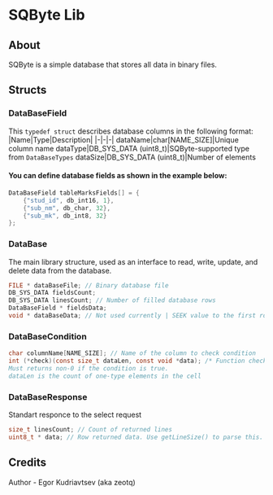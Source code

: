 # SQByte Lib

## About
SQByte is a simple database that stores all data in binary files.

## Structs

### DataBaseField
This `typedef struct` describes database columns in the following format:
|Name|Type|Description|
|-|-|-|
dataName|char[NAME_SIZE]|Unique column name
dataType|DB_SYS_DATA (uint8_t)|SQByte-supported type from `DataBaseTypes`
dataSize|DB_SYS_DATA (uint8_t)|Number of elements

#### You can define database fields as shown in the example below:

```C
DataBaseField tableMarksFields[] = {
    {"stud_id", db_int16, 1},
    {"sub_nm", db_char, 32},
    {"sub_mk", db_int8, 32}
};
```

### DataBase
The main library structure, used as an interface to read, write, update, and delete data from the database.

```C
FILE * dataBaseFile; // Binary database file  
DB_SYS_DATA fieldsCount;
DB_SYS_DATA linesCount; // Number of filled database rows  
DataBaseField * fieldsData;
void * dataBaseData; // Not used currently | SEEK value to the first row  
```

### DataBaseCondition
```C
char columnName[NAME_SIZE]; // Name of the column to check condition
int (*check)(const size_t dataLen, const void *data); /* Function checks the condition for the data in the column. 
Must returns non-0 if the condition is true.
dataLen is the count of one-type elements in the cell
```

### DataBaseResponse
Standart responce to the select request
```C
size_t linesCount; // Count of returned lines
uint8_t * data; // Row returned data. Use getLineSize() to parse this.
```

## Credits
Author - Egor Kudriavtsev (aka zeotq)
